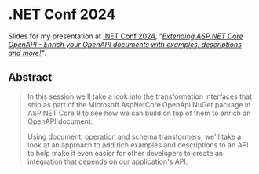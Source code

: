 # .NET Conf 2024

<!-- markdownlint-disable-next-line line-length -->
Slides for my presentation at [.NET Conf 2024][dotnetconf], _"[Extending ASP.NET Core OpenAPI - Enrich your OpenAPI documents with examples, descriptions and more!][session]"_.

## Abstract

> In this session we'll take a look into the transformation interfaces that ship
> as part of the Microsoft.AspNetCore.OpenApi NuGet package in ASP.NET Core 9 to
> see how we can build on top of them to enrich an OpenAPI document.
>
> Using document, operation and schema transformers, we'll take a look at an
> approach to add rich examples and descriptions to an API to help make it even
> easier for other developers to create an integration that depends on our
> application's API.

[dotnetconf]: https://www.dotnetconf.net/
[session]: https://sessionize.com/s/martincostello/extending-asp.net-core-openapi-enrich-your-openapi/108484
